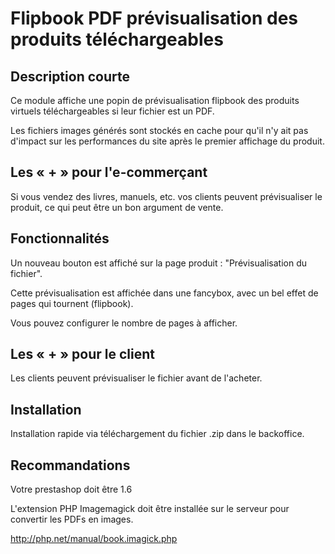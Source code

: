 # Flipbook PDF prévisualisation des produits téléchargeables

## Description courte

Ce module affiche une popin de prévisualisation flipbook des produits virtuels téléchargeables si leur fichier est un PDF.

Les fichiers images générés sont stockés en cache pour qu'il n'y ait pas d'impact sur les performances du site après le premier affichage du produit.

## Les « + » pour l'e-commerçant

Si vous vendez des livres, manuels, etc. vos clients peuvent prévisualiser le produit, ce qui peut être un bon argument de vente.

## Fonctionnalités

Un nouveau bouton est affiché sur la page produit : "Prévisualisation du fichier".

Cette prévisualisation est affichée dans une fancybox, avec un bel effet de pages qui tournent (flipbook).

Vous pouvez configurer le nombre de pages à afficher.

## Les « + » pour le client

Les clients peuvent prévisualiser le fichier avant de l'acheter.

## Installation

Installation rapide via téléchargement du fichier .zip dans le backoffice.

## Recommandations

Votre prestashop doit être 1.6

L'extension PHP Imagemagick doit être installée sur le serveur pour convertir les PDFs en images.

http://php.net/manual/book.imagick.php
